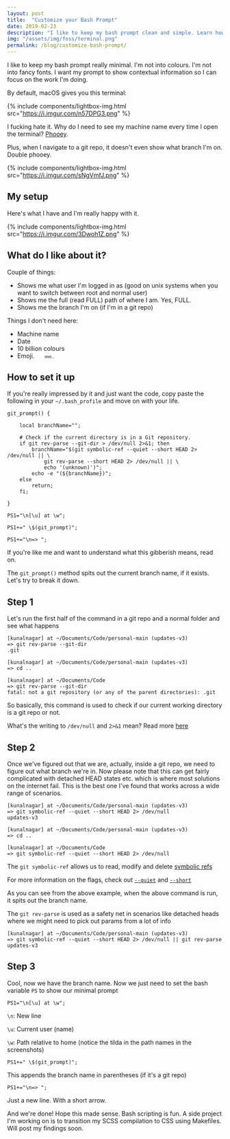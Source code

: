 ```yaml
---
layout: post
title:  "Customize your Bash Prompt"
date: 2019-02-23
description: "I like to keep my bash prompt clean and simple. Learn how to setup a minimal bash prompt."
img: "/assets/img/foss/terminal.png"
permalink: /blog/customize-bash-prompt/
---
```


I like to keep my bash prompt really minimal. I'm not into colours. I'm not into fancy fonts. I want my prompt to show contextual information so I can focus on the work I'm doing.

By default, macOS gives you this terminal:

{% include components/lightbox-img.html src="https://i.imgur.com/n57DPG3.png" %}

I fucking hate it. Why do I need to see my machine name every time I open the terminal? [Phooey](https://www.merriam-webster.com/dictionary/phooey).

Plus, when I navigate to a git repo, it doesn't even show what branch I'm on. Double phooey.

{% include components/lightbox-img.html src="https://i.imgur.com/sNgVmfJ.png" %}

## My setup

Here's what I have and I'm really happy with it.

{% include components/lightbox-img.html src="https://i.imgur.com/3Dwoh1Z.png" %}

## What do I like about it?

Couple of things:

- Shows me what user I'm logged in as (good on unix systems when you want to switch between root and normal user)
- Shows me the full (read FULL) path of where I am. Yes, FULL.
- Shows me the branch I'm on (if I'm in a git repo)

Things I don't need here:
- Machine name
- Date
- 10 billion colours
- Emoji.&nbsp;&nbsp;&nbsp;&nbsp;&nbsp;&nbsp;<small><small><small>Well...</small></small></small>

## How to set it up

If you're really impressed by it and just want the code, copy paste the following in your ```~/.bash_profile``` and move on with your life.

```
git_prompt() {

    local branchName="";

    # Check if the current directory is in a Git repository.
    if git rev-parse --git-dir > /dev/null 2>&1; then
        branchName="$(git symbolic-ref --quiet --short HEAD 2> /dev/null || \
	        git rev-parse --short HEAD 2> /dev/null || \
		    echo '(unknown)')";
        echo -e "(${branchName})";
    else
        return;
    fi;

}

PS1="\n[\u] at \w";

PS1+=" \$(git_prompt)";

PS1+="\n=> ";
```

If you're like me and want to understand what this gibberish means, read on.

The ```git_prompt()``` method spits out the current branch name, if it exists. Let's try to break it down.

## Step 1

Let's run the first half of the command in a git repo and a normal folder and see what happens

```
[kunalnagar] at ~/Documents/Code/personal-main (updates-v3)
=> git rev-parse --git-dir
.git

[kunalnagar] at ~/Documents/Code/personal-main (updates-v3)
=> cd ..

[kunalnagar] at ~/Documents/Code
=> git rev-parse --git-dir
fatal: not a git repository (or any of the parent directories): .git
```

So basically, this command is used to check if our current working directory is a git repo or not.

What's the writing to ```/dev/null``` and ```2>&1``` mean? Read more [here](https://askubuntu.com/questions/12098/what-does-outputting-to-dev-null-accomplish-in-bash-scripts)

## Step 2

Once we've figured out that we are, actually, inside a git repo, we need to figure out what branch we're in. Now please note that this can get fairly complicated with detached HEAD states etc. which is where most solutions on the internet fail. This is the best one I've found that works across a wide range of scenarios.

```
[kunalnagar] at ~/Documents/Code/personal-main (updates-v3)
=> git symbolic-ref --quiet --short HEAD 2> /dev/null
updates-v3

[kunalnagar] at ~/Documents/Code/personal-main (updates-v3)
=> cd ..

[kunalnagar] at ~/Documents/Code
=> git symbolic-ref --quiet --short HEAD 2> /dev/null
```

The ```git symbolic-ref``` allows us to read, modify and delete [symbolic refs](https://stackoverflow.com/a/1526526)

For more information on the flags, check out [```--quiet```](https://git-scm.com/docs/git-symbolic-ref#git-symbolic-ref---quiet) and [```--short```](https://git-scm.com/docs/git-symbolic-ref#git-symbolic-ref---short)

As you can see from the above example, when the above command is run, it spits out the branch name.

The ```git rev-parse``` is used as a safety net in scenarios like detached heads where we might need to pick out params from a lot of info

```
[kunalnagar] at ~/Documents/Code/personal-main (updates-v3)
=> git symbolic-ref --quiet --short HEAD 2> /dev/null || git rev-parse
updates-v3
```

## Step 3

Cool, now we have the branch name. Now we just need to set the bash variable ```PS``` to show our minimal prompt

```
PS1="\n[\u] at \w";
```

```\n```: New line

```\u```: Current user (name)

```\w```: Path relative to home (notice the tilda in the path names in the screenshots)

```
PS1+=" \$(git_prompt)";
```

This appends the branch name in parentheses (if it's a git repo)

```
PS1+="\n=> ";
```

Just a new line. With a short arrow.

And we're done! Hope this made sense. Bash scripting is fun. A side project I'm working on is to transition my SCSS compilation to CSS using Makefiles. Will post my findings soon.
